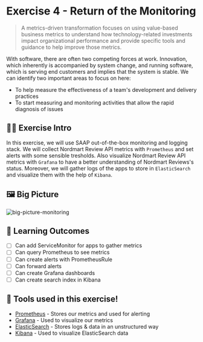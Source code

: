 # Exercise 4 - Return of the Monitoring

> A metrics-driven transformation focuses on using value-based business metrics to understand how technology-related investments impact organizational performance and provide specific tools and guidance to help improve those metrics.

With software, there are often two competing forces at work. Innovation, which inherently is accompanied by system change, and running software, which is serving end customers and implies that the system is stable. We can identify two important areas to focus on here:

- To help measure the effectiveness of a team's development and delivery
practices
- To start measuring and monitoring activities that allow the rapid diagnosis
of issues

## 👨‍🍳 Exercise Intro

In this exercise, we will use SAAP out-of-the-box monitoring and logging stack. We will collect Nordmart Review API metrics with `Prometheus` and set alerts with some sensible tresholds. Also visualize Nordmart Review API metrics with `Grafana` to have a better understanding of Nordmart Reviews's status. Moreover, we will gather logs of the apps to store in `ElasticSearch` and visualize them with the help of `Kibana`.
## 🖼️ Big Picture

![big-picture-monitoring](images/big-picture-monitoring.jpg)
## 🔮 Learning Outcomes

- [ ] Can add ServiceMonitor for apps to gather metrics
- [ ] Can query Prometheus to see metrics 
- [ ] Can create alerts with PrometheusRule
- [ ] Can forward alerts
- [ ] Can create Grafana dashboards
- [ ] Can create search index in Kibana

## 🔨 Tools used in this exercise!

* <span style="color:blue;">[Prometheus](https://prometheus.io/)</span> - Stores our metrics and used for alerting
* <span style="color:blue;">[Grafana](https://grafana.com/)</span> - Used to visualize our metrics
* <span style="color:blue;">[ElasticSearch](https://www.elastic.co/)</span> - Stores logs & data in an unstructured way
* <span style="color:blue;">[Kibana](https://www.elastic.co/kibana/)</span> - Used to visualize ElasticSearch data
